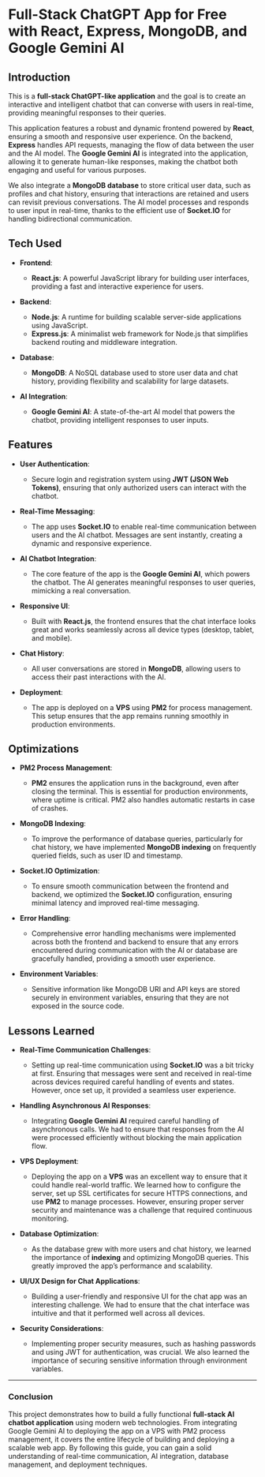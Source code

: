 # Full-Stack ChatGPT App for Free with React, Express, MongoDB, and Google Gemini AI

## Introduction

This is a **full-stack ChatGPT-like application** and the goal is to create an interactive and intelligent chatbot that can converse with users in real-time, providing meaningful responses to their queries. 

This application features a robust and dynamic frontend powered by **React**, ensuring a smooth and responsive user experience. On the backend, **Express** handles API requests, managing the flow of data between the user and the AI model. The **Google Gemini AI** is integrated into the application, allowing it to generate human-like responses, making the chatbot both engaging and useful for various purposes. 

We also integrate a **MongoDB database** to store critical user data, such as profiles and chat history, ensuring that interactions are retained and users can revisit previous conversations. The AI model processes and responds to user input in real-time, thanks to the efficient use of **Socket.IO** for handling bidirectional communication.


## Tech Used

- **Frontend**:
  - **React.js**: A powerful JavaScript library for building user interfaces, providing a fast and interactive experience for users.
  
- **Backend**:
  - **Node.js**: A runtime for building scalable server-side applications using JavaScript.
  - **Express.js**: A minimalist web framework for Node.js that simplifies backend routing and middleware integration.

- **Database**:
  - **MongoDB**: A NoSQL database used to store user data and chat history, providing flexibility and scalability for large datasets.

- **AI Integration**:
  - **Google Gemini AI**: A state-of-the-art AI model that powers the chatbot, providing intelligent responses to user inputs.


## Features

- **User Authentication**: 
  - Secure login and registration system using **JWT (JSON Web Tokens)**, ensuring that only authorized users can interact with the chatbot.

- **Real-Time Messaging**: 
  - The app uses **Socket.IO** to enable real-time communication between users and the AI chatbot. Messages are sent instantly, creating a dynamic and responsive experience.

- **AI Chatbot Integration**:
  - The core feature of the app is the **Google Gemini AI**, which powers the chatbot. The AI generates meaningful responses to user queries, mimicking a real conversation.

- **Responsive UI**: 
  - Built with **React.js**, the frontend ensures that the chat interface looks great and works seamlessly across all device types (desktop, tablet, and mobile).

- **Chat History**:
  - All user conversations are stored in **MongoDB**, allowing users to access their past interactions with the AI.

- **Deployment**: 
  - The app is deployed on a **VPS** using **PM2** for process management. This setup ensures that the app remains running smoothly in production environments.

## Optimizations

- **PM2 Process Management**: 
  - **PM2** ensures the application runs in the background, even after closing the terminal. This is essential for production environments, where uptime is critical. PM2 also handles automatic restarts in case of crashes.

- **MongoDB Indexing**: 
  - To improve the performance of database queries, particularly for chat history, we have implemented **MongoDB indexing** on frequently queried fields, such as user ID and timestamp.

- **Socket.IO Optimization**: 
  - To ensure smooth communication between the frontend and backend, we optimized the **Socket.IO** configuration, ensuring minimal latency and improved real-time messaging.

- **Error Handling**:
  - Comprehensive error handling mechanisms were implemented across both the frontend and backend to ensure that any errors encountered during communication with the AI or database are gracefully handled, providing a smooth user experience.

- **Environment Variables**: 
  - Sensitive information like MongoDB URI and API keys are stored securely in environment variables, ensuring that they are not exposed in the source code.

## Lessons Learned

- **Real-Time Communication Challenges**:
  - Setting up real-time communication using **Socket.IO** was a bit tricky at first. Ensuring that messages were sent and received in real-time across devices required careful handling of events and states. However, once set up, it provided a seamless user experience.

- **Handling Asynchronous AI Responses**:
  - Integrating **Google Gemini AI** required careful handling of asynchronous calls. We had to ensure that responses from the AI were processed efficiently without blocking the main application flow.

- **VPS Deployment**:
  - Deploying the app on a **VPS** was an excellent way to ensure that it could handle real-world traffic. We learned how to configure the server, set up SSL certificates for secure HTTPS connections, and use **PM2** to manage processes. However, ensuring proper server security and maintenance was a challenge that required continuous monitoring.

- **Database Optimization**:
  - As the database grew with more users and chat history, we learned the importance of **indexing** and optimizing MongoDB queries. This greatly improved the app’s performance and scalability.

- **UI/UX Design for Chat Applications**:
  - Building a user-friendly and responsive UI for the chat app was an interesting challenge. We had to ensure that the chat interface was intuitive and that it performed well across all devices.

- **Security Considerations**:
  - Implementing proper security measures, such as hashing passwords and using JWT for authentication, was crucial. We also learned the importance of securing sensitive information through environment variables.

---

### Conclusion

This project demonstrates how to build a fully functional **full-stack AI chatbot application** using modern web technologies. From integrating Google Gemini AI to deploying the app on a VPS with PM2 process management, it covers the entire lifecycle of building and deploying a scalable web app. By following this guide, you can gain a solid understanding of real-time communication, AI integration, database management, and deployment techniques.

